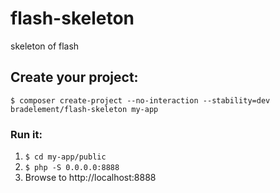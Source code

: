 # flash-skeleton
skeleton of flash

## Create your project:

    $ composer create-project --no-interaction --stability=dev bradelement/flash-skeleton my-app

### Run it:

1. `$ cd my-app/public`
2. `$ php -S 0.0.0.0:8888`
3. Browse to http://localhost:8888
